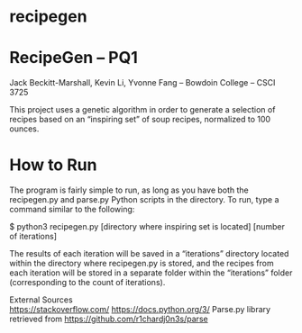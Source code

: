 # recipegen
# RecipeGen – PQ1
Jack Beckitt-Marshall, Kevin Li, Yvonne Fang – Bowdoin College – CSCI 3725

This project uses a genetic algorithm in order to generate a selection of recipes based on an “inspiring set” of soup recipes, normalized to 100 ounces. 

# How to Run
The program is fairly simple to run, as long as you have both the recipegen.py and parse.py Python scripts in the directory. To run, type a command similar to the following:

  $ python3 recipegen.py [directory where inspiring set is located] [number of iterations]

The results of each iteration will be saved in a “iterations” directory located within the directory where recipegen.py is stored, and the recipes from each iteration will be stored in a separate folder within the “iterations” folder (corresponding to the count of iterations).




External Sources<br/>
https://stackoverflow.com/
https://docs.python.org/3/
Parse.py library retrieved from https://github.com/r1chardj0n3s/parse
